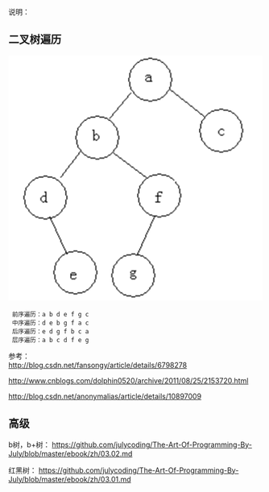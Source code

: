说明：
## 二叉树遍历
![](treedemo.png)

     前序遍历：a b d e f g c
     中序遍历：d e b g f a c
     后序遍历：e d g f b c a
     层序遍历：a b c d f e g
         
         
参考：         
http://blog.csdn.net/fansongy/article/details/6798278

http://www.cnblogs.com/dolphin0520/archive/2011/08/25/2153720.html

http://blog.csdn.net/anonymalias/article/details/10897009


## 高级
b树，b+树：
https://github.com/julycoding/The-Art-Of-Programming-By-July/blob/master/ebook/zh/03.02.md

红黑树：
https://github.com/julycoding/The-Art-Of-Programming-By-July/blob/master/ebook/zh/03.01.md